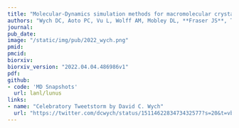 ```yaml
---
title: "Molecular-Dynamics simulation methods for macromolecular crystallography."
authors: "Wych DC, Aoto PC, Vu L, Wolff AM, Mobley DL, **Fraser JS**, Taylor SS, Wall ME."
journal:
pub_date:
image: "/static/img/pub/2022_wych.png"
pmid:
pmcid:
biorxiv:
biorxiv_version: "2022.04.04.486986v1"
pdf:
github:
- code: 'MD Snapshots'
  url: lanl/lunus
links:
- name: "Celebratory Tweetstorm by David C. Wych"
  url: "https://twitter.com/dcwych/status/1511462283473432577?s=20&t=vbSyt0c98bvee8xqhirYWQ"
---
```

